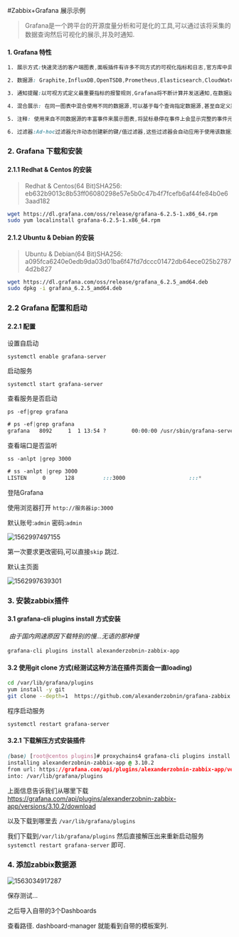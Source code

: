 #Zabbix+Grafana 展示示例



> Grafana是一个跨平台的开源度量分析和可是化的工具,可以通过该将采集的数据查询然后可视化的展示,并及时通知.

#### 1. Grafana 特性

```css
1. 展示方式:快速灵活的客户端图表,面板插件有许多不同方式的可视化指标和日志,官方库中具有丰富的仪表盘插件,比如热图,折线图,图表等多种展示方式.

2. 数据源: Graphite,InfluxDB,OpenTSDB,Prometheus,Elasticsearch,CloudWatch和KairosDb,Zabbix等.

3. 通知提醒:以可视方式定义最重要指标的报警规则,Grafana将不断计算并发送通知,在数据达到预设阈值时通过slack,PagerDuty等处理通知.

4. 混合展示: 在同一图表中混合使用不同的数据源,可以基于每个查询指定数据源,甚至自定义数据源.

5. 注释: 使用来自不同数据源的丰富事件来展示图表,将鼠标悬停在事件上会显示完整的事件元数据和标记.

6. 过滤器:Ad-hoc过滤器允许动态创建新的键/值过滤器,这些过滤器会自动应用于使用该数据源的所有查询.


```

### 2. Grafana 下载和安装

#### 2.1.1 Redhat & Centos 的安装

> Redhat & Centos(64 Bit)SHA256: eb632b9013c8b53ff06080298e57e5b0c47b4f7fcefb6af44fe84b0e63aad182

```bash
wget https://dl.grafana.com/oss/release/grafana-6.2.5-1.x86_64.rpm 
sudo yum localinstall grafana-6.2.5-1.x86_64.rpm 
```
#### 2.1.2 Ubuntu & Debian 的安装
> Ubuntu & Debian(64 Bit)SHA256: a095fca6240e0edb9da03d01ba6f47fd7dccc01472db64ece025b27874d2b827

```bash
wget https://dl.grafana.com/oss/release/grafana_6.2.5_amd64.deb 
sudo dpkg -i grafana_6.2.5_amd64.deb 
```

### 2.2 Grafana 配置和启动

#### 2.2.1 配置

设置自启动

`systemctl enable grafana-server`

启动服务

`systemctl start grafana-server`

查看服务是否启动

`ps -ef|grep grafana`

```css
# ps -ef|grep grafana
grafana   8092     1  1 13:54 ?        00:00:00 /usr/sbin/grafana-server --config=/etc/grafana/grafana.ini --pidfile=/var/run/grafana/grafana-server.pid --packaging=rpm cfg:default.paths.logs=/var/log/grafana cfg:default.paths.data=/var/lib/grafana cfg:default.paths.plugins=/var/lib/grafana/plugins cfg:default.paths.provisioning=/etc/grafana/provisioning

```

查看端口是否监听

`ss -anlpt |grep 3000`

```css
# ss -anlpt |grep 3000
LISTEN     0      128         :::3000                    :::*                   users:(("grafana-server",pid=8092,fd=8))

```

登陆Grafana 

使用浏览器打开 `http://服务器ip:3000` 

默认账号:`admin` 密码:`admin`

![1562997497155](C:\Users\Administrator\AppData\Roaming\Typora\typora-user-images\1562997497155.png)

第一次要求更改密码,可以直接`skip` 跳过.

默认主页面

![1562997639301](C:\Users\Administrator\AppData\Roaming\Typora\typora-user-images\1562997639301.png)



### 3. 安装zabbix插件

#### 3.1 grafana-cli plugins install 方式安装

​	*由于国内网速原因下载特别的慢...无语的那种慢*

​	`grafana-cli plugins install alexanderzobnin-zabbix-app`

#### 3.2 使用git clone 方式(经测试这种方法在插件页面会一直loading)

```bash
cd /var/lib/grafana/plugins
yum install -y git
git clone --depth=1  https://github.com/alexanderzobnin/grafana-zabbix
```

  程序启动服务

`systemctl restart grafana-server`

#### 3.2.1 下载解压方式安装插件

```css
(base) [root@centos plugins]# proxychains4 grafana-cli plugins install alexanderzobnin-zabbix-app
installing alexanderzobnin-zabbix-app @ 3.10.2
from url: https://grafana.com/api/plugins/alexanderzobnin-zabbix-app/versions/3.10.2/download
into: /var/lib/grafana/plugins
```

上面信息告诉我们从哪里下载  https://grafana.com/api/plugins/alexanderzobnin-zabbix-app/versions/3.10.2/download

以及下载到哪里去 `/var/lib/grafana/plugins`

我们下载到`/var/lib/grafana/plugins` 然后直接解压出来重新启动服务`systemctl restart grafana-server` 即可.

 

### 4. 添加zabbix数据源

![1563034917287](C:\Users\Administrator\AppData\Roaming\Typora\typora-user-images\1563034917287.png)

保存测试...

之后导入自带的3个Dashboards

查看路径. dashboard-manager 就能看到自带的模板案列.